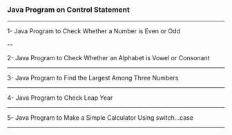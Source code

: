 ### Java Program on Control Statement

----

1- Java Program to Check Whether a Number is Even or Odd

--

2- Java Program to Check Whether an Alphabet is Vowel or Consonant

-----

3- Java Program to Find the Largest Among Three Numbers

----

4- Java Program to Check Leap Year 

-----

5- Java Program to Make a Simple Calculator Using switch...case

-----